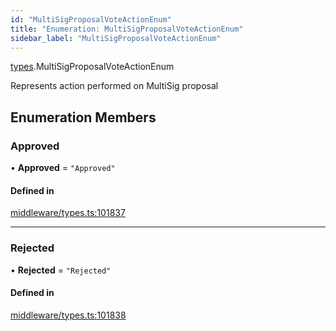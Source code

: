 ```yaml
---
id: "MultiSigProposalVoteActionEnum"
title: "Enumeration: MultiSigProposalVoteActionEnum"
sidebar_label: "MultiSigProposalVoteActionEnum"
---
```


[types](../../../modules/Types/Types.md).MultiSigProposalVoteActionEnum

Represents action performed on MultiSig proposal

## Enumeration Members

### Approved

• **Approved** = ``"Approved"``

#### Defined in

[middleware/types.ts:101837](https://github.com/PolymeshAssociation/polymesh-sdk/blob/88db4a911/src/middleware/types.ts#L101837)

___

### Rejected

• **Rejected** = ``"Rejected"``

#### Defined in

[middleware/types.ts:101838](https://github.com/PolymeshAssociation/polymesh-sdk/blob/88db4a911/src/middleware/types.ts#L101838)
